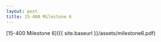 ```yaml
---
layout: post
title: 15-400 Milestone 6
---
```


[15-400 Milestone 6]({{ site.baseurl }}/assets/milestone6.pdf)
